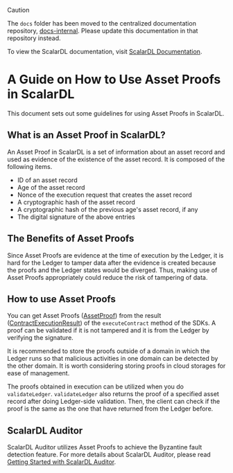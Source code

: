 > [!CAUTION]
> 
> The `docs` folder has been moved to the centralized documentation repository, [docs-internal](https://github.com/scalar-labs/docs-internal). Please update this documentation in that repository instead.
> 
> To view the ScalarDL documentation, visit [ScalarDL Documentation](https://scalardl.scalar-labs.com/docs/).

# A Guide on How to Use Asset Proofs in ScalarDL

This document sets out some guidelines for using Asset Proofs in ScalarDL.

## What is an Asset Proof in ScalarDL?

An Asset Proof in ScalarDL is a set of information about an asset record and used as evidence of the existence of the asset record. It is composed of the following items.

- ID of an asset record
- Age of the asset record
- Nonce of the execution request that creates the asset record
- A cryptographic hash of the asset record
- A cryptographic hash of the previous age's asset record, if any
- The digital signature of the above entries

## The Benefits of Asset Proofs

Since Asset Proofs are evidence at the time of execution by the Ledger, it is hard for the Ledger to tamper data after the evidence is created because the proofs and the Ledger states would be diverged.
Thus, making use of Asset Proofs appropriately could reduce the risk of tampering of data.

## How to use Asset Proofs

You can get Asset Proofs ([AssetProof](https://scalar-labs.github.io/scalardl/javadoc/latest/common/com/scalar/dl/ledger/asset/AssetProof.html)) from the result ([ContractExecutionResult](https://scalar-labs.github.io/scalardl/javadoc/latest/common/com/scalar/dl/ledger/model/ContractExecutionResult.html)) of the `executeContract` method of the SDKs. A proof can be validated if it is not tampered and it is from the Ledger by verifying the signature.

It is recommended to store the proofs outside of a domain in which the Ledger runs so that malicious activities in one domain can be detected by the other domain. It is worth considering storing proofs in cloud storages for ease of management.

The proofs obtained in execution can be utilized when you do `validateLedger`. `validateLedger` also returns the proof of a specified asset record after doing Ledger-side validation. Then, the client can check if the proof is the same as the one that have returned from the Ledger before.

## ScalarDL Auditor

ScalarDL Auditor utilizes Asset Proofs to achieve the Byzantine fault detection feature. For more details about ScalarDL Auditor, please read [Getting Started with ScalarDL Auditor](getting-started-auditor.md).
